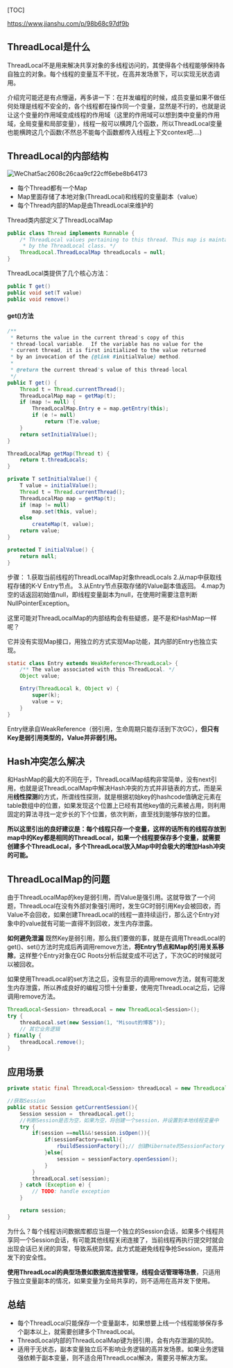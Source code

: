 [TOC]

https://www.jianshu.com/p/98b68c97df9b

## ThreadLocal是什么

ThreadLocal不是用来解决共享对象的多线程访问的，其使得各个线程能够保持各自独立的对象。每个线程的变量互不干扰，在高并发场景下，可以实现无状态调用。

介绍完可能还是有点懵逼，再多讲一下：在并发编程的时候，成员变量如果不做任何处理是线程不安全的，各个线程都在操作同一个变量，显然是不行的，也就是说让这个变量的作用域变成线程的作用域（这里的作用域可以想到类中变量的作用域，全局变量和局部变量），线程一般可以横跨几个函数，所以ThreadLocal变量也能横跨这几个函数(不然总不能每个函数都传入线程上下文contex吧....)



## ThreadLocal的内部结构

![WeChat5ac2608c26caa9cf22cff6ebe8b64173](/Users/zhupeihao/Library/Containers/com.tencent.xinWeChat/Data/Library/Caches/com.tencent.xinWeChat/2.0b4.0.9/1ab32f76abfa38116a670b7ac59c1027/dragImgTmp/WeChat5ac2608c26caa9cf22cff6ebe8b64173.png)

- 每个Thread都有一个Map
- Map里面存储了本地对象(ThreadLocal)和线程的变量副本（value）
- 每个Thread内部的Map是由ThreadLocal来维护的

Thread类内部定义了ThreadLocalMap

```java
public class Thread implements Runnable {
    /* ThreadLocal values pertaining to this thread. This map is maintained
     * by the ThreadLocal class. */
    ThreadLocal.ThreadLocalMap threadLocals = null;
}
```

ThreadLocal类提供了几个核心方法：

```java
public T get()
public void set(T value)
public void remove()
```

#### get()方法

```java
/**
 * Returns the value in the current thread's copy of this
 * thread-local variable.  If the variable has no value for the
 * current thread, it is first initialized to the value returned
 * by an invocation of the {@link #initialValue} method.
 *
 * @return the current thread's value of this thread-local
 */
public T get() {
    Thread t = Thread.currentThread();
    ThreadLocalMap map = getMap(t);
    if (map != null) {
        ThreadLocalMap.Entry e = map.getEntry(this);
        if (e != null)
            return (T)e.value;
    }
    return setInitialValue();
}

ThreadLocalMap getMap(Thread t) {
    return t.threadLocals;
}

private T setInitialValue() {
    T value = initialValue();
    Thread t = Thread.currentThread();
    ThreadLocalMap map = getMap(t);
    if (map != null)
        map.set(this, value);
    else
        createMap(t, value);
    return value;
}

protected T initialValue() {
    return null;
}
```

步骤：
 1.获取当前线程的ThreadLocalMap对象threadLocals
 2.从map中获取线程存储的K-V Entry节点。
 3.从Entry节点获取存储的Value副本值返回。
 4.map为空的话返回初始值null，即线程变量副本为null，在使用时需要注意判断NullPointerException。



这里可能对ThreadLocalMap的内部结构会有些疑惑，是不是和HashMap一样呢？

它并没有实现Map接口，用独立的方式实现Map功能，其内部的Entry也独立实现。

```java
static class Entry extends WeakReference<ThreadLocal> {
    /** The value associated with this ThreadLocal. */
    Object value;

    Entry(ThreadLocal k, Object v) {
        super(k);
        value = v;
    }
}
```

Entry继承自WeakReference（弱引用，生命周期只能存活到下次GC），**但只有Key是弱引用类型的，Value并非弱引用。**

## Hash冲突怎么解决

和HashMap的最大的不同在于，ThreadLocalMap结构非常简单，没有next引用，也就是说ThreadLocalMap中解决Hash冲突的方式并非链表的方式，而是采用**线性探测**的方式，所谓线性探测，就是根据初始key的hashcode值确定元素在table数组中的位置，如果发现这个位置上已经有其他key值的元素被占用，则利用固定的算法寻找一定步长的下个位置，依次判断，直至找到能够存放的位置。

**所以这里引出的良好建议是：每个线程只存一个变量，这样的话所有的线程存放到map中的Key都是相同的ThreadLocal，如果一个线程要保存多个变量，就需要创建多个ThreadLocal，多个ThreadLocal放入Map中时会极大的增加Hash冲突的可能。**



## ThreadLocalMap的问题

由于ThreadLocalMap的key是弱引用，而Value是强引用。这就导致了一个问题，ThreadLocal在没有外部对象强引用时，发生GC时弱引用Key会被回收，而Value不会回收，如果创建ThreadLocal的线程一直持续运行，那么这个Entry对象中的value就有可能一直得不到回收，发生内存泄露。

**如何避免泄漏**
 既然Key是弱引用，那么我们要做的事，就是在调用ThreadLocal的get()、set()方法时完成后再调用remove方法，**将Entry节点和Map的引用关系移除**，这样整个Entry对象在GC Roots分析后就变成不可达了，下次GC的时候就可以被回收。

如果使用ThreadLocal的set方法之后，没有显示的调用remove方法，就有可能发生内存泄露，所以养成良好的编程习惯十分重要，使用完ThreadLocal之后，记得调用remove方法。

```java
ThreadLocal<Session> threadLocal = new ThreadLocal<Session>();
try {
    threadLocal.set(new Session(1, "Misout的博客"));
    // 其它业务逻辑
} finally {
    threadLocal.remove();
}
```

## 应用场景

```java
private static final ThreadLocal<Session> threadLocal = new ThreadLocal<Session>();

//获取Session
public static Session getCurrentSession(){
    Session session =  threadLocal.get();
    //判断Session是否为空，如果为空，将创建一个session，并设置到本地线程变量中
    try {
        if(session ==null&&!session.isOpen()){
            if(sessionFactory==null){
                rbuildSessionFactory();// 创建Hibernate的SessionFactory
            }else{
                session = sessionFactory.openSession();
            }
        }
        threadLocal.set(session);
    } catch (Exception e) {
        // TODO: handle exception
    }

    return session;
}
```

为什么？每个线程访问数据库都应当是一个独立的Session会话，如果多个线程共享同一个Session会话，有可能其他线程关闭连接了，当前线程再执行提交时就会出现会话已关闭的异常，导致系统异常。此方式能避免线程争抢Session，提高并发下的安全性。



**使用ThreadLocal的典型场景如数据库连接管理，线程会话管理等场景**，只适用于独立变量副本的情况，如果变量为全局共享的，则不适用在高并发下使用。

## 总结

- 每个ThreadLocal只能保存一个变量副本，如果想要上线一个线程能够保存多个副本以上，就需要创建多个ThreadLocal。
- ThreadLocal内部的ThreadLocalMap键为弱引用，会有内存泄漏的风险。
- 适用于无状态，副本变量独立后不影响业务逻辑的高并发场景。如果业务逻辑强依赖于副本变量，则不适合用ThreadLocal解决，需要另寻解决方案。



